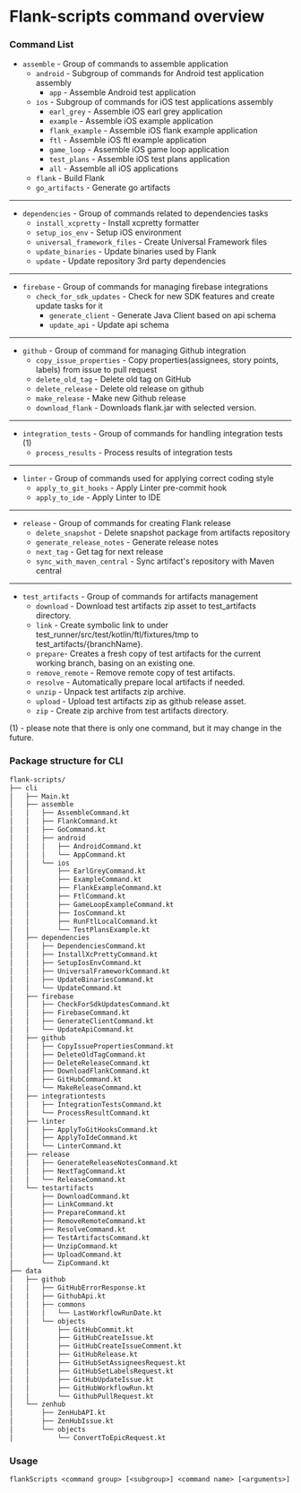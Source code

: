 # Flank-scripts command overview

### Command List

- `assemble` - Group of commands to assemble application
  - `android` - Subgroup of commands for Android test application assembly
    - `app` - Assemble Android test application
  - `ios` - Subgroup of commands for iOS test applications assembly
    - `earl_grey` - Assemble iOS earl grey application
    - `example` - Assemble iOS example application
    - `flank_example` - Assemble iOS flank example application
    - `ftl` - Assemble iOS ftl example application
    - `game_loop` - Assemble iOS game loop application
    - `test_plans` - Assemble iOS test plans application
    - `all` - Assemble all iOS applications
  - `flank` - Build Flank
  - `go_artifacts` - Generate go artifacts

___

- `dependencies`   - Group of commands related to dependencies tasks
  - `install_xcpretty` - Install xcpretty formatter
  - `setup_ios_env` - Setup iOS environment
  - `universal_framework_files` - Create Universal Framework files
  - `update_binaries` - Update binaries used by Flank
  - `update` - Update repository 3rd party dependencies
  
___

- `firebase` - Group of commands for managing firebase integrations
  - `check_for_sdk_updates` - Check for new SDK features and create update tasks for it
    - `generate_client` - Generate Java Client based on api schema
    - `update_api` - Update api schema

___

- `github` - Group of command for managing Github integration
    - `copy_issue_properties` - Copy properties(assignees, story points, labels) from issue to pull request
    - `delete_old_tag` - Delete old tag on GitHub
    - `delete_release` - Delete old release on github
    - `make_release` - Make new Github release
    - `download_flank` - Downloads flank.jar with selected version.

___

- `integration_tests` - Group of commands for handling integration tests (1)
    - `process_results` - Process results of integration tests

___

- `linter` - Group of commands used for applying correct coding style
    - `apply_to_git_hooks` - Apply Linter pre-commit hook
    - `apply_to_ide` - Apply Linter to IDE

___

- `release` - Group of commands for creating Flank release
    - `delete_snapshot` - Delete snapshot package from artifacts repository
    - `generate_release_notes` - Generate release notes
    - `next_tag` - Get tag for next release
    - `sync_with_maven_central` - Sync artifact's repository with Maven central

___

- `test_artifacts` - Group of commands for artifacts management
    - `download` - Download test artifacts zip asset to test_artifacts directory.
    - `link` - Create symbolic link to under test_runner/src/test/kotlin/ftl/fixtures/tmp to
      test_artifacts/{branchName}.
    - `prepare`- Creates a fresh copy of test artifacts for the current working branch, basing on an existing one.
    - `remove_remote` - Remove remote copy of test artifacts.
    - `resolve` - Automatically prepare local artifacts if needed.
    - `unzip` - Unpack test artifacts zip archive.
    - `upload` - Upload test artifacts zip as github release asset.
    - `zip` - Create zip archive from test artifacts directory.

(1) - please note that there is only one command, but it may change in the future.

### Package structure for CLI

```bash
flank-scripts/
├── cli
│   ├── Main.kt
│   ├── assemble
│   │   ├── AssembleCommand.kt
│   │   ├── FlankCommand.kt
│   │   ├── GoCommand.kt
│   │   ├── android
│   │   │   ├── AndroidCommand.kt
│   │   │   └── AppCommand.kt
│   │   └── ios
│   │       ├── EarlGreyCommand.kt
│   │       ├── ExampleCommand.kt
│   │       ├── FlankExampleCommand.kt
│   │       ├── FtlCommand.kt
│   │       ├── GameLoopExampleCommand.kt
│   │       ├── IosCommand.kt
│   │       ├── RunFtlLocalCommand.kt
│   │       └── TestPlansExample.kt
│   ├── dependencies
│   │   ├── DependenciesCommand.kt
│   │   ├── InstallXcPrettyCommand.kt
│   │   ├── SetupIosEnvCommand.kt
│   │   ├── UniversalFrameworkCommand.kt
│   │   ├── UpdateBinariesCommand.kt
│   │   └── UpdateCommand.kt
│   ├── firebase
│   │   ├── CheckForSdkUpdatesCommand.kt
│   │   ├── FirebaseCommand.kt
│   │   ├── GenerateClientCommand.kt
│   │   └── UpdateApiCommand.kt
│   ├── github
│   │   ├── CopyIssuePropertiesCommand.kt
│   │   ├── DeleteOldTagCommand.kt
│   │   ├── DeleteReleaseCommand.kt
│   │   ├── DownloadFlankCommand.kt
│   │   ├── GitHubCommand.kt
│   │   └── MakeReleaseCommand.kt
│   ├── integrationtests
│   │   ├── IntegrationTestsCommand.kt
│   │   └── ProcessResultCommand.kt
│   ├── linter
│   │   ├── ApplyToGitHooksCommand.kt
│   │   ├── ApplyToIdeCommand.kt
│   │   └── LinterCommand.kt
│   ├── release
│   │   ├── GenerateReleaseNotesCommand.kt
│   │   ├── NextTagCommand.kt
│   │   └── ReleaseCommand.kt
│   └── testartifacts
│       ├── DownloadCommand.kt
│       ├── LinkCommand.kt
│       ├── PrepareCommand.kt
│       ├── RemoveRemoteCommand.kt
│       ├── ResolveCommand.kt
│       ├── TestArtifactsCommand.kt
│       ├── UnzipCommand.kt
│       ├── UploadCommand.kt
│       └── ZipCommand.kt
├── data
│   ├── github
│   │   ├── GitHubErrorResponse.kt
│   │   ├── GithubApi.kt
│   │   ├── commons
│   │   │   └── LastWorkflowRunDate.kt
│   │   └── objects
│   │       ├── GitHubCommit.kt
│   │       ├── GitHubCreateIssue.kt
│   │       ├── GitHubCreateIssueComment.kt
│   │       ├── GitHubRelease.kt
│   │       ├── GitHubSetAssigneesRequest.kt
│   │       ├── GitHubSetLabelsRequest.kt
│   │       ├── GitHubUpdateIssue.kt
│   │       ├── GitHubWorkflowRun.kt
│   │       └── GithubPullRequest.kt
│   └── zenhub
│       ├── ZenHubAPI.kt
│       ├── ZenHubIssue.kt
│       └── objects
│           └── ConvertToEpicRequest.kt


```

### Usage

`flankScripts <command group> [<subgroup>] <command name> [<arguments>]`
